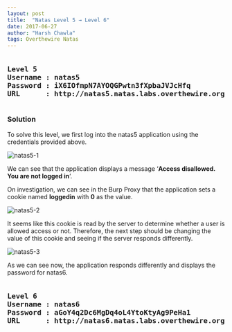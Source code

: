 ```yaml
---
layout: post
title:  "Natas Level 5 → Level 6"
date: 2017-06-27
author: "Harsh Chawla"
tags: Overthewire Natas
---
```

<pre><h3><b>Level 5
Username : natas5
Password : iX6IOfmpN7AYOQGPwtn3fXpbaJVJcHfq
URL      : http://natas5.natas.labs.overthewire.org</b></h3></pre>
### Solution

To solve this level, we first log into the natas5 application using the credentials provided above.

![natas5-1](https://securitytimes.files.wordpress.com/2017/06/7-10-2017-3-26-28-pm.png?w=663)

We can see that the application displays a message ‘**Access disallowed. You are not logged in**‘.

On investigation, we can see in the Burp Proxy that the application sets a cookie named **loggedin** with **0** as the value.

![natas5-2](https://securitytimes.files.wordpress.com/2017/06/7-10-2017-3-27-08-pm.png?w=663)

It seems like this cookie is read by the server to determine whether a user is allowed access or not. Therefore, the next step should be changing the value of this cookie and seeing if the server responds differently.

![natas5-3](https://securitytimes.files.wordpress.com/2017/06/7-10-2017-3-28-02-pm.png?w=663)

As we can see now, the application responds differently and displays the password for natas6.

<pre><h3><b>Level 6
Username : natas6
Password : aGoY4q2Dc6MgDq4oL4YtoKtyAg9PeHa1
URL      : http://natas6.natas.labs.overthewire.org</b></h3></pre>
